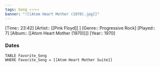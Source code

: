 ```yaml
---
tags: Song ⭐⭐⭐⭐ 
banner: "![[Atom Heart Mother (1970).jpg]]"
---
```

[Time:: 23:42]
[Artist:: [[Pink Floyd]] ]
[Genre:: Progressive Rock]
[Played:: 7]
[Album:: [[Atom Heart Mother (1970)]]]
[Year:: 1970]
### Dates
````dataview
TABLE Favorite_Song
WHERE Favorite_Song = [[Atom Heart Mother Suite]]
````